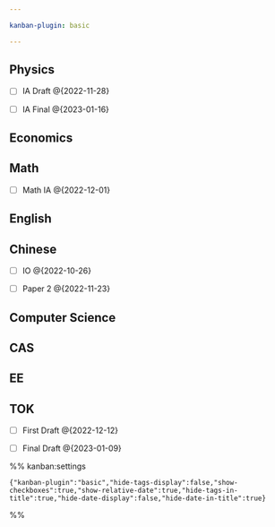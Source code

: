 ```yaml
---

kanban-plugin: basic

---
```


## Physics

- [ ] IA Draft @{2022-11-28}
- [ ] IA Final @{2023-01-16}


## Economics



## Math

- [ ] Math IA @{2022-12-01}


## English



## Chinese

- [ ] IO @{2022-10-26}
- [ ] Paper 2 @{2022-11-23}


## Computer Science



## CAS



## EE



## TOK

- [ ] First Draft @{2022-12-12}
- [ ] Final Draft @{2023-01-09}




%% kanban:settings
```
{"kanban-plugin":"basic","hide-tags-display":false,"show-checkboxes":true,"show-relative-date":true,"hide-tags-in-title":true,"hide-date-display":false,"hide-date-in-title":true}
```
%%